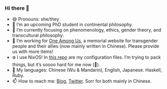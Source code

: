 ### Hi there 👋

- 😄 Pronouns: she/they
- 🔭 I’m an upcoming PhD student in continental philosophy. 
- 🌱 I’m currently focusing on phenomenology, ethics, gender theory, and transcultural philosophy.
- 👯 I’m working for [One Among Us](https://one-among.us), a memorial website for transgender people and their allies (now mainly written in Chinese). Please provide us with more items!
- ❄️️ I use NixOS! In [this repo](https://github.com/sauricat/my-nixos-configuration) are my configuration files. I’m trying to pack things, but it’s soooo hard for me now (🤔).
- 💬 My languages: Chinese (Wu & Mandarin), English, Japanese. Haskell, Ruby. 
- 📫 How to reach me: [Blog](https://shu-l.in), [Twitter](https://twitter.com/sauricat). Sorr for both mainly in Chinese. 

